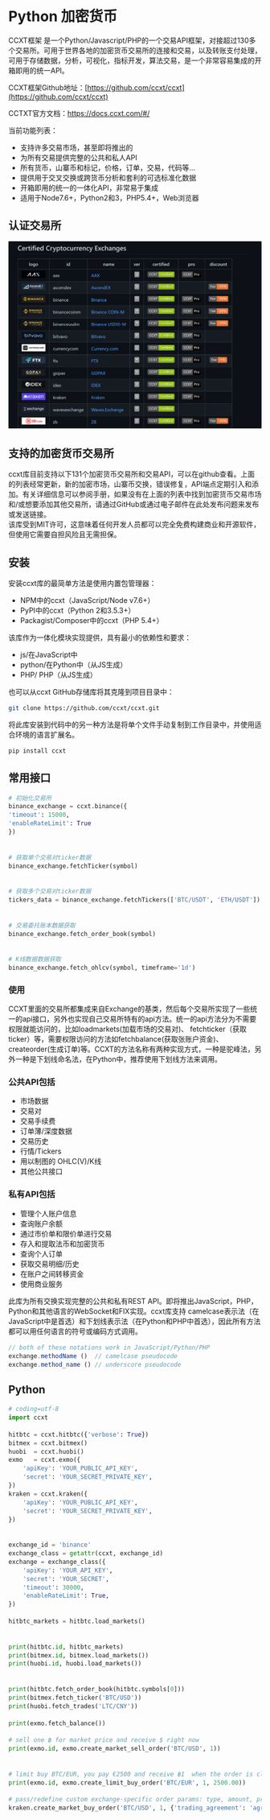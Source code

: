 # Python 加密货币

CCXT框架 是一个Python/Javascript/PHP的一个交易API框架，对接超过130多个交易所。可用于世界各地的加密货币交易所的连接和交易，以及转账支付处理，可用于存储数据，分析，可视化，指标开发，算法交易，是一个非常容易集成的开箱即用的统一API。

CCXT框架Github地址：[https://github.com/ccxt/ccxt](https://github.com/ccxt/ccxt)

CCTXT官方文档：https://docs.ccxt.com/#/

当前功能列表：

- 支持许多交易市场，甚至即将推出的
- 为所有交易提供完整的公共和私人API
- 所有货币，山寨币和标记，价格，订单，交易，代码等…
- 提供用于交叉交换或跨货币分析和套利的可选标准化数据
- 开箱即用的统一的一体化API，非常易于集成
- 适用于Node7.6+，Python2和3，PHP5.4+，Web浏览器



## 认证交易所
![image.png](./img/1628301499156-53827f6b-10f5-4a85-8667-6da179340ba7.png)

## 支持的加密货币交易所
ccxt库目前支持以下131个加密货币交易所和交易API，可以在github查看。上面的列表经常更新，新的加密市场，山寨币交换，错误修复，API端点定期引入和添加。有关详细信息可以参阅手册，如果没有在上面的列表中找到加密货币交易市场和/或想要添加其他交易所，请通过GitHub或通过电子邮件在此处发布问题来发布或发送链接。<br />该库受到MIT许可，这意味着任何开发人员都可以完全免费构建商业和开源软件，但使用它需要自担风险且无需担保。

## 安装
安装ccxt库的最简单方法是使用内置包管理器：

- NPM中的ccxt（JavaScript/Node v7.6+）
- PyPI中的ccxt（Python 2和3.5.3+）
- Packagist/Composer中的ccxt（PHP 5.4+）

该库作为一体化模块实现提供，具有最小的依赖性和要求：

- js/在JavaScript中
- python/在Python中（从JS生成）
- PHP/ PHP（从JS生成）

也可以从ccxt GitHub存储库将其克隆到项目目录中：
```bash
git clone https://github.com/ccxt/ccxt.git
```
将此库安装到代码中的另一种方法是将单个文件手动复制到工作目录中，并使用适合环境的语言扩展名。
```bash
pip install ccxt
```

## 常用接口
```python
# 初始化交易所
binance_exchange = ccxt.binance({
'timeout': 15000,
'enableRateLimit': True
})


# 获取单个交易对ticker数据
binance_exchange.fetchTicker(symbol)


# 获取多个交易对ticker数据
tickers_data = binance_exchange.fetchTickers(['BTC/USDT', 'ETH/USDT'])


# 交易委托账本数据获取
binance_exchange.fetch_order_book(symbol)


# K线数据数据获取
binance_exchange.fetch_ohlcv(symbol, timeframe='1d')
```


### 使用
CCXT里面的交易所都集成来自Exchange的基类，然后每个交易所实现了一些统一的api接口，另外也实现自己交易所特有的api方法。统一的api方法分为不需要权限就能访问的，比如loadmarkets(加载市场的交易对)、 fetchticker（获取ticker）等，需要权限访问的方法如fetchbalance(获取张账户资金)、createorder(生成订单)等。CCXT的方法名称有两种实现方式，一种是驼峰法，另外一种是下划线命名法，在Python中，推荐使用下划线方法来调用。

### 公共API包括

- 市场数据
- 交易对
- 交易手续费
- 订单薄/深度数据
- 交易历史
- 行情/Tickers
- 用以制图的 OHLC(V)/K线
- 其他公共接口

### 私有API包括

- 管理个人账户信息
- 查询账户余额
- 通过市价单和限价单进行交易
- 存入和提取法币和加密货币
- 查询个人订单
- 获取交易明细/历史
- 在账户之间转移资金
- 使用商业服务

此库为所有交换实现完整的公共和私有REST API。即将推出JavaScript，PHP，Python和其他语言的WebSocket和FIX实现。ccxt库支持 camelcase表示法（在JavaScript中是首选）和下划线表示法（在Python和PHP中首选），因此所有方法都可以用任何语言的符号或编码方式调用。
```javascript
// both of these notations work in JavaScript/Python/PHP
exchange.methodName ()  // camelcase pseudocode
exchange.method_name () // underscore pseudocode
```

## Python
```python
# coding=utf-8
import ccxt

hitbtc = ccxt.hitbtc({'verbose': True})
bitmex = ccxt.bitmex()
huobi  = ccxt.huobi()
exmo   = ccxt.exmo({
    'apiKey': 'YOUR_PUBLIC_API_KEY',
    'secret': 'YOUR_SECRET_PRIVATE_KEY',
})
kraken = ccxt.kraken({
    'apiKey': 'YOUR_PUBLIC_API_KEY',
    'secret': 'YOUR_SECRET_PRIVATE_KEY',
})


exchange_id = 'binance'
exchange_class = getattr(ccxt, exchange_id)
exchange = exchange_class({
    'apiKey': 'YOUR_API_KEY',
    'secret': 'YOUR_SECRET',
    'timeout': 30000,
    'enableRateLimit': True,
})

hitbtc_markets = hitbtc.load_markets()


print(hitbtc.id, hitbtc_markets)
print(bitmex.id, bitmex.load_markets())
print(huobi.id, huobi.load_markets())


print(hitbtc.fetch_order_book(hitbtc.symbols[0]))
print(bitmex.fetch_ticker('BTC/USD'))
print(huobi.fetch_trades('LTC/CNY'))

print(exmo.fetch_balance())

# sell one ฿ for market price and receive $ right now
print(exmo.id, exmo.create_market_sell_order('BTC/USD', 1))


# limit buy BTC/EUR, you pay €2500 and receive ฿1  when the order is closed
print(exmo.id, exmo.create_limit_buy_order('BTC/EUR', 1, 2500.00))

# pass/redefine custom exchange-specific order params: type, amount, price, flags, etc...
kraken.create_market_buy_order('BTC/USD', 1, {'trading_agreement': 'agree'})
```
